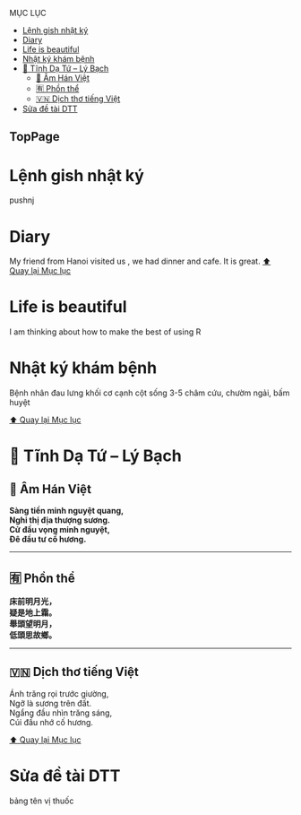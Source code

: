 MỤC LỤC 
- [Lệnh gish nhật ký](#lệnh-gish-nhật-ký)
- [Diary](#diary)
- [Life is beautiful](#life-is-beautiful)
- [Nhật ký khám bệnh](#nhật-ký-khám-bệnh)
- [🏯 Tĩnh Dạ Tứ – Lý Bạch](#-tĩnh-dạ-tứ--lý-bạch)
  - [📖 Âm Hán Việt](#-âm-hán-việt)
  - [🈶 Phồn thể](#-phồn-thể)
  - [🇻🇳 Dịch thơ tiếng Việt](#-dịch-thơ-tiếng-việt)
- [Sửa đề tài DTT](#sửa-đề-tài-dtt)



## TopPage

# Lệnh gish nhật ký
pushnj

# Diary

My friend from Hanoi visited us , we had dinner and cafe. It is great.
[⬆️ Quay lại Mục lục](#TopPage)
# Life is beautiful
I am thinking about how to make the best of using R
# Nhật ký khám bệnh 
Bệnh nhân đau lưng khối cơ cạnh cột sống 3-5 châm cứu, chườm ngải, bấm huyệt

[⬆️ Quay lại Mục lục](#TopPage)

# 🏯 Tĩnh Dạ Tứ – Lý Bạch

## 📖 Âm Hán Việt

**Sàng tiền minh nguyệt quang,**  
**Nghi thị địa thượng sương.**  
**Cử đầu vọng minh nguyệt,**  
**Đê đầu tư cố hương.**

---

## 🈶 Phồn thể

**床前明月光，**  
**疑是地上霜。**  
**舉頭望明月，**  
**低頭思故鄉。**

---

## 🇻🇳 Dịch thơ tiếng Việt

Ánh trăng rọi trước giường,  
Ngỡ là sương trên đất.  
Ngẩng đầu nhìn trăng sáng,  
Cúi đầu nhớ cố hương.

[⬆️ Quay lại Mục lục](#TopPage)
# Sửa đề tài DTT
bảng tên vị thuốc
